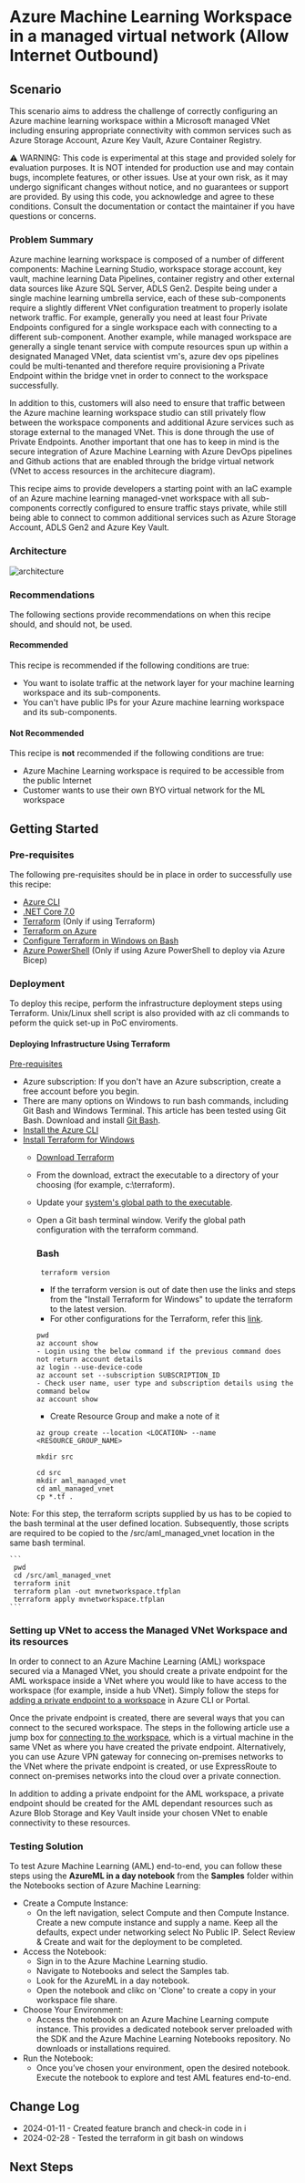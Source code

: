 # Azure Machine Learning Workspace in a managed virtual network (Allow Internet Outbound)

<!-- Replace "Recipe Template" title with name of the recipe. -->

## Scenario

<!-- Describe the usage scenario for this template.  Describe the challenges this recipes aims to address. -->
This scenario aims to address the challenge of correctly configuring an Azure machine learning workspace within a Microsoft managed VNet including ensuring appropriate connectivity with common services such as Azure Storage Account, Azure Key Vault, Azure Container Registry.

⚠️ WARNING: This code is experimental at this stage and provided solely for evaluation purposes. It is NOT intended for production use and may contain bugs, incomplete features, or other issues. Use at your own risk, as it may undergo significant changes without notice, and no guarantees or support are provided. By using this code, you acknowledge and agree to these conditions. Consult the documentation or contact the maintainer if you have questions or concerns.

### Problem Summary

<!--Briefly describe the problme that this recipe intends to resolve or make easier. -->
Azure machine learning workspace is composed of a number of different components: Machine Learning Studio, workspace storage account, key vault, machine learning Data Pipelines, container registry and other external data sources like Azure SQL Server, ADLS Gen2. Despite being under a single machine learning umbrella service, each of these sub-components require a slightly different VNet configuration treatment to properly isolate network traffic. For example, generally you need at least four Private Endpoints configured for a single workspace each with connecting to a different sub-component. Another example, while managed workspace are generally a single tenant service with compute resources spun up within a designated Managed VNet, data scientist vm's, azure dev ops pipelines could be multi-tenanted and therefore require provisioning a Private Endpoint within the bridge vnet in order to connect to the workspace successfully. 

In addition to this, customers will also need to ensure that traffic between the Azure machine learning workspace studio can still privately flow between the workspace components and additional Azure services such as storage external to the managed VNet. This is done through the use of Private Endpoints. Another important that one has to keep in mind is the secure integration of Azure Machine Learning with Azure DevOps pipelines and Github actions that are enabled through the bridge virtual network (VNet to access resources in the architecure diagram).

This recipe aims to provide developers a starting point with an IaC example of an Azure machine learning managed-vnet workspace with all sub-components correctly configured to ensure traffic stays private, while still being able to connect to common additional services such as Azure Storage Account, ADLS Gen2 and Azure Key Vault.

### Architecture

<!-- Include a high-level architecture diagram of the components used in this recipe. -->
![architecture](./media/AML_ManagedVNet_Secure_Architecture.png)


### Recommendations

The following sections provide recommendations on when this recipe should, and should not, be used.

#### Recommended

<!-- Provide details on when usage of this recipe is recommended. -->
This recipe is recommended if the following conditions are true:

- You want to isolate traffic at the network layer for your machine learning workspace and its sub-components.
- You can't have public IPs for your Azure machine learning workspace and its sub-components.

#### Not Recommended

<!-- Provide details on when usage of this recipe is NOT recommended. -->
This recipe is **not** recommended if the following conditions are true:

- Azure Machine Learning workspace is required to be accessible from the public Internet
- Customer wants to use their own BYO virtual network for the ML workspace 

## Getting Started

<!-- Provide instructions on how a user would use this recipe (e.g., how they would deploy the resources). -->

### Pre-requisites

<!-- List the pre-reqs for use of this recipe (SDKs, roles/permissions, etc.) -->
The following pre-requisites should be in place in order to successfully use this recipe:

- [Azure CLI](https://docs.microsoft.com/cli/azure/install-azure-cli)
- [.NET Core 7.0](https://docs.microsoft.com/dotnet/core/install/)
- [Terraform](https://www.terraform.io/downloads.html) (Only if using Terraform)
- [Terraform on Azure](https://learn.microsoft.com/en-us/azure/developer/terraform/overview)
- [Configure Terraform in Windows on Bash](https://learn.microsoft.com/en-us/azure/developer/terraform/get-started-windows-bash?tabs=bash)
- [Azure PowerShell](https://docs.microsoft.com/powershell/azure/install-az-ps) (Only if using Azure PowerShell to deploy via Azure Bicep)

### Deployment

To deploy this recipe, perform the infrastructure deployment steps using Terraform. Unix/Linux shell script is also provided with az cli commands to peform the quick set-up in PoC enviroments.

<!-- Provide instructions on how to deploy the recipe. -->

#### Deploying Infrastructure Using Terraform

<!-- TODO: Update to use Azure CLI. -->

[Pre-requisites](https://learn.microsoft.com/en-us/azure/developer/terraform/get-started-windows-bash?tabs=bash)
- Azure subscription: If you don't have an Azure subscription, create a free account before you begin.
- There are many options on Windows to run bash commands, including Git Bash and Windows Terminal. This article has been tested using Git Bash. Download   and install [Git Bash](https://git-scm.com/download/win).
- [Install the Azure CLI](https://learn.microsoft.com/en-us/cli/azure/install-azure-cli-windows)
- [Install Terraform for Windows](https://learn.microsoft.com/en-us/azure/developer/terraform/get-started-windows-powershell?tabs=bash)
  - [Download Terraform](https://www.terraform.io/downloads.html)
  - From the download, extract the executable to a directory of your choosing (for example, c:\terraform). 
  - Update your [system's global path to the executable](https://stackoverflow.com/questions/1618280/where-can-i-set-path-to-make-exe-on-windows).
  - Open a Git bash terminal window. Verify the global path configuration with the terraform command.
    ### Bash
    ```
     terraform version
    ```
     - If the terraform version is out of date then use the links and steps from the "Install Terraform for Windows" to update the terraform to the latest version.
     - For other configurations for the Terraform, refer this [link](https://learn.microsoft.com/en-us/azure/developer/terraform/quickstart-configure).
    ```
    pwd
    az account show
    - Login using the below command if the previous command does not return account details
    az login --use-device-code
    az account set --subscription SUBSCRIPTION_ID
    - Check user name, user type and subscription details using the command below
    az account show
    ```
    - Create Resource Group and make a note of it
    ```
    az group create --location <LOCATION> --name <RESOURCE_GROUP_NAME>
    ```

    ```
    mkdir src
    ```

    ```
    cd src
    mkdir aml_managed_vnet
    cd aml_managed_vnet
    cp *.tf .
    ```
Note: For this step, the terraform scripts supplied by us has to be copied to the bash terminal at the user defined location. Subsequently, those scripts are required to be copied to the /src/aml_managed_vnet location in the same bash terminal.


    ```
     pwd
     cd /src/aml_managed_vnet
     terraform init
     terraform plan -out mvnetworkspace.tfplan
     terraform apply mvnetworkspace.tfplan
    ```
### Setting up VNet to access the Managed VNet Workspace and its resources 
In order to connect to an Azure Machine Learning (AML) workspace secured via a Managed VNet, you should create a private endpoint for the AML workspace inside a VNet where you would like to have access to the workspace (for example, inside a hub VNet). Simply follow the steps for [adding a private endpoint to a workspace](https://learn.microsoft.com/en-us/azure/machine-learning/how-to-configure-private-link?view=azureml-api-2&tabs=cli#add-a-private-endpoint-to-a-workspace) in Azure CLI or Portal.

Once the private endpoint is created, there are several ways that you can connect to the secured workspace. The steps in the following article use a jump box for [connecting to the workspace](https://learn.microsoft.com/en-us/azure/machine-learning/tutorial-create-secure-workspace-vnet?view=azureml-api-2#connect-to-the-workspace), which is a virtual machine in the same VNet as where you have created the private endpoint. Alternatively, you can use Azure VPN gateway for connecing on-premises networks to the VNet where the private endpoint is created, or use ExpressRoute to connect on-premises networks into the cloud over a private connection.

In addition to adding a private endpoint for the AML workspace, a private endpoint should be created for the AML dependant resources such as Azure Blob Storage and Key Vault inside your chosen VNet to enable connectivity to these resources.

### Testing Solution
To test Azure Machine Learning (AML) end-to-end, you can follow these steps using the **AzureML in a day notebook** from the **Samples** folder within the Notebooks section of Azure Machine Learning:
- Create a Compute Instance:
  - On the left navigation, select Compute and then Compute Instance. Create a new compute instance and supply a name. Keep all the defaults, expect under networking select No Public IP. Select Review & Create and wait for the deployment to be completed.
- Access the Notebook:
  - Sign in to the Azure Machine Learning studio.
  - Navigate to Notebooks and select the Samples tab.
  - Look for the AzureML in a day notebook.
  - Open the notebook and clikc on 'Clone' to create a copy in your workspace file share.
- Choose Your Environment:
  - Access the notebook on an Azure Machine Learning compute instance. This provides a dedicated notebook server preloaded with the SDK and the Azure Machine Learning Notebooks repository. No downloads or installations required.
- Run the Notebook:
  - Once you’ve chosen your environment, open the desired notebook. Execute the notebook to explore and test AML features end-to-end.

## Change Log

<!--
Describe the change history for this recipe. For example:
- 2021-06-01
  - Fix for bug in Terraform template that prevented Key Vault reference resolution for function app.
-->
- 2024-01-11 - Created feature branch and check-in code in i 
- 2024-02-28 - Tested the terraform in git bash on windows

## Next Steps

<!-- Provide description and links to what a user of this recipe could do next.  Include suggestions for how the recipe could be enhanced or built upon. -->
